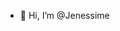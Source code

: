 - 👋 Hi, I’m @Jenessime

<!---
Jenessime/Jenessime is a ✨ special ✨ repository because its `README.md` (this file) appears on your GitHub profile.
You can click the Preview link to take a look at your changes.
--->

